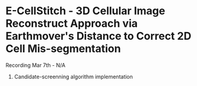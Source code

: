 # E-CellStitch - 3D Cellular Image Reconstruct Approach via Earthmover's Distance to Correct 2D Cell Mis-segmentation

Recording
Mar 7th - N/A
1. Candidate-screenning algorithm implementation
